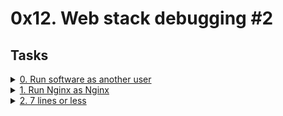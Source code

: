 # 0x12. Web stack debugging #2 

## Tasks

<details>
<summary><a href="./0-iamsomeoneelse">0. Run software as another user</a></summary><br>
<a href='https://postimages.org/' target='_blank'><img src='https://i.postimg.cc/3JjzLYwh/power.png' border='0' alt='power'/></a>
<a href='https://postimages.org/' target='_blank'><img src='https://i.postimg.cc/cHZT1qTs/image.png' border='0' alt='image'/></a>
</details>

<details>
<summary><a href="./1-run_nginx_as_nginx">1. Run Nginx as Nginx</a></summary><br>
<a href='https://postimages.org/' target='_blank'><img src='https://i.postimg.cc/HnNDJ0Ss/image.png' border='0' alt='image'/></a>
</details>

<details>
<summary><a href="./100-fix_in_7_lines_or_less">2. 7 lines or less</a></summary><br>
<a href='https://postimages.org/' target='_blank'><img src='https://i.postimg.cc/pd9mQ0Jw/image.png' border='0' alt='image'/></a>
</details>
